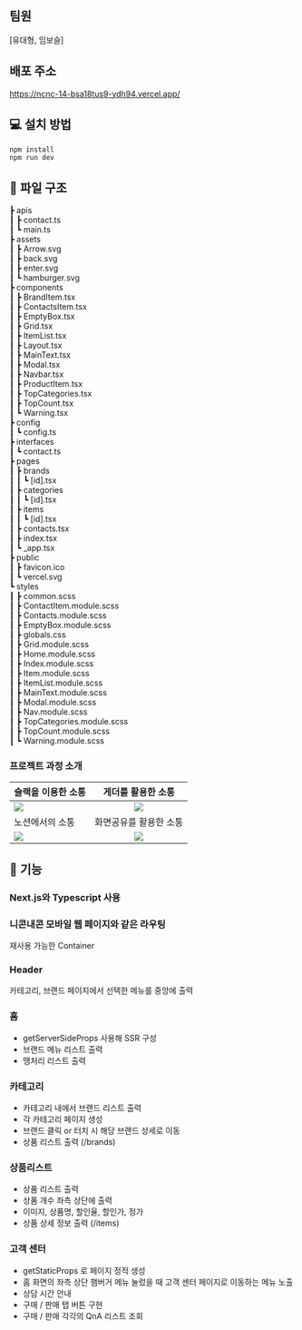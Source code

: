 ## 팀원

[유대형, 임보슬]

## 배포 주소

https://ncnc-14-bsa18tus9-ydh94.vercel.app/

## 💻 설치 방법

    npm install
    npm run dev

## 📂 파일 구조

┣ apis  
┃ ┣ contact.ts  
┃ ┗ main.ts  
┣ assets  
┃ ┣ Arrow.svg  
┃ ┣ back.svg  
┃ ┣ enter.svg  
┃ ┗ hamburger.svg  
┣ components  
┃ ┣ BrandItem.tsx  
┃ ┣ ContactsItem.tsx  
┃ ┣ EmptyBox.tsx  
┃ ┣ Grid.tsx  
┃ ┣ ItemList.tsx  
┃ ┣ Layout.tsx  
┃ ┣ MainText.tsx  
┃ ┣ Modal.tsx  
┃ ┣ Navbar.tsx  
┃ ┣ ProductItem.tsx  
┃ ┣ TopCategories.tsx  
┃ ┣ TopCount.tsx  
┃ ┗ Warning.tsx  
┣ config  
┃ ┗ config.ts  
┣ interfaces  
┃ ┗ contact.ts  
┣ pages  
┃ ┣ brands  
┃ ┃ ┗ [id].tsx  
┃ ┣ categories  
┃ ┃ ┗ [id].tsx  
┃ ┣ items  
┃ ┃ ┗ [id].tsx  
┃ ┣ contacts.tsx  
┃ ┣ index.tsx  
┃ ┗ \_app.tsx  
┣ public  
┃ ┣ favicon.ico  
┃ ┗ vercel.svg  
┗ styles  
┃ ┣ common.scss  
┃ ┣ ContactItem.module.scss  
┃ ┣ Contacts.module.scss  
┃ ┣ EmptyBox.module.scss  
┃ ┣ globals.css  
┃ ┣ Grid.module.scss  
┃ ┣ Home.module.scss  
┃ ┣ Index.module.scss  
┃ ┣ Item.module.scss  
┃ ┣ ItemList.module.scss  
┃ ┣ MainText.module.scss  
┃ ┣ Modal.module.scss  
┃ ┣ Nav.module.scss  
┃ ┣ TopCategories.module.scss  
┃ ┣ TopCount.module.scss  
┃ ┗ Warning.module.scss

### 프로젝트 과정 소개

| 슬랙을 이용한 소통                                                                                                             |                                                       게더를 활용한 소통                                                       |
| :----------------------------------------------------------------------------------------------------------------------------- | :----------------------------------------------------------------------------------------------------------------------------: |
| <img width="auto" src="https://user-images.githubusercontent.com/80146176/153052997-f2ca6637-40f8-4e7f-9609-f4885577706a.png"> | <img width="auto" src="https://user-images.githubusercontent.com/80146176/153053947-7be40938-62f8-4dd9-a54b-7328ea550546.png"> |
| 노션에서의 소통                                                                                                                |                                                     화면공유를 활용한 소통                                                     |
| <img width="auto" src="https://user-images.githubusercontent.com/80146176/153054588-6194940a-a76d-4fde-a164-2efb3989d6e8.png"> | <img width="auto" src="https://user-images.githubusercontent.com/80146176/153054110-d7c4169e-3824-4903-8ca5-fc4aec044055.png"> |

## 📝 기능

### Next.js와 Typescript 사용

### 니콘내콘 모바일 웹 페이지와 같은 라우팅

재사용 가능한 Container

### Header

카테고리, 브랜드 페이지에서 선택한 메뉴를 중앙에 출력

### 홈

- getServerSideProps 사용해 SSR 구성
- 브랜드 메뉴 리스트 출력
- 땡처리 리스트 출력

### 카테고리

- 카테고리 내에서 브랜드 리스트 출력
- 각 카테고리 페이지 생성
- 브랜드 클릭 or 터치 시 해당 브랜드 상세로 이동
- 상품 리스트 출력 (/brands)

### 상품리스트

- 상품 리스트 출력
- 상품 개수 좌측 상단에 출력
- 이미지, 상품명, 할인율, 할인가, 정가
- 상품 상세 정보 출력 (/items)

### 고객 센터

- getStaticProps 로 페이지 정적 생성
- 홈 화면의 좌측 상단 햄버거 메뉴 눌렀을 때 고객 센터 페이지로 이동하는 메뉴 노출
- 상담 시간 안내
- 구매 / 판매 탭 버튼 구현
- 구매 / 판매 각각의 QnA 리스트 조회
